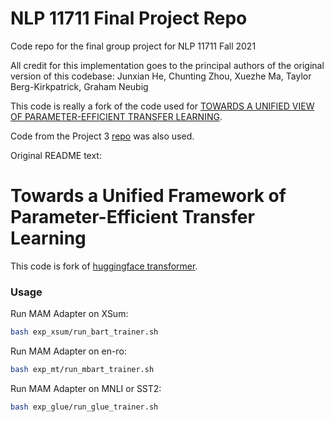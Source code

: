 # NLP 11711 Final Project Repo
Code repo for the final group project for NLP 11711 Fall 2021

All credit for this implementation goes to the principal authors of the original version of this codebase: Junxian He, Chunting Zhou, Xuezhe Ma, Taylor Berg-Kirkpatrick, Graham Neubig

This code is really a fork of the code used for [TOWARDS A UNIFIED VIEW OF PARAMETER-EFFICIENT TRANSFER LEARNING](https://arxiv.org/pdf/2110.04366.pdf). 

Code from the Project 3 [repo](https://github.com/jmusiel/revisit-bert-finetuning) was also used.

Original README text:
# Towards a Unified Framework of Parameter-Efficient Transfer Learning
This code is fork of [huggingface transformer](https://huggingface.co/transformers/). 


### Usage

Run MAM Adapter on XSum:

```bash
bash exp_xsum/run_bart_trainer.sh
```



Run MAM Adapter on en-ro:

```bash
bash exp_mt/run_mbart_trainer.sh
```



Run MAM Adapter on MNLI or SST2:

```bash
bash exp_glue/run_glue_trainer.sh
```

